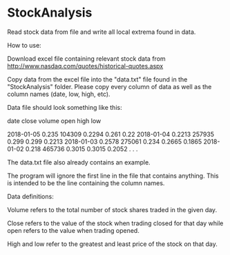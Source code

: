 # StockAnalysis
Read stock data from file and write all local extrema found in data.

How to use:

Download excel file containing relevant stock data from http://www.nasdaq.com/quotes/historical-quotes.aspx

Copy data from the excel file into the "data.txt" file found in the "StockAnalysis" folder. Please copy every column of data as well as the
column names (date, low, high, etc).

Data file should look something like this:

date	close	volume	open	high	low
					
2018-01-05	0.235	104309	0.2294	0.261	0.22
2018-01-04	0.2213	257935	0.299	0.299	0.2213
2018-01-03	0.2578	275061	0.234	0.2665	0.1865
2018-01-02	0.218	465736	0.3015	0.3015	0.2052
.
.
.

The data.txt file also already contains an example.

The program will ignore the first line in the file that contains anything. This is intended to be the line containing the column names.


Data definitions:

Volume refers to the total number of stock shares traded in the given day. 

Close refers to the value of the stock when trading closed for that day while open refers to the value when trading opened.

High and low refer to the greatest and least price of the stock on that day.
